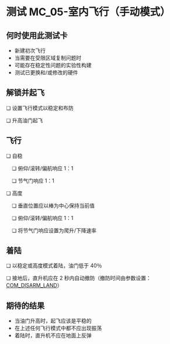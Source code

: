 # 测试 MC_05-室内飞行（手动模式）

## 何时使用此测试卡

* 新建初次飞行
* 当需要在受限区域复制问题时
* 可能存在稳定性问题的实验性构建
* 测试已更换和/或修改的硬件

## 解锁并起飞

❏ 设置飞行模式以稳定和布防

❏ 升高油门起飞

## 飞行

❏ 自稳

&nbsp;&nbsp;&nbsp;&nbsp;❏ 俯仰/滚转/偏航响应 1：1

&nbsp;&nbsp;&nbsp;&nbsp;❏ 节气门响应 1：1

❏ 高度

&nbsp;&nbsp;&nbsp;&nbsp;❏ 垂直位置应以棒为中心保持当前值

&nbsp;&nbsp;&nbsp;&nbsp;❏ 俯仰/滚转/偏航响应 1：1

&nbsp;&nbsp;&nbsp;&nbsp;❏ 将节气门响应设置为爬升/下降速率

## 着陆

❏ 以稳定或高度模式着陆，油门低于 40％

❏ 接地后，直升机应在 2 秒内自动撤防（撤防时间由参数设置：[COM_DISARM_LAND](../advanced/parameter_reference.md#COM_DISARM_LAND)）

## 期待的结果

* 当油门升高时，起飞应该是平稳的
* 在上述任何飞行模式中都不应出现振荡
* 着陆时，直升机不应在地面上反弹